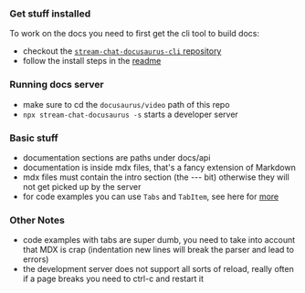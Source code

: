 ### Get stuff installed

To work on the docs you need to first get the cli tool to build docs:

- checkout the [`stream-chat-docusaurus-cli` repository](https://github.com/GetStream/stream-chat-docusaurus-cli)
- follow the install steps in the [readme](https://github.com/GetStream/stream-chat-docusaurus-cli/tree/production?tab=readme-ov-file#installing)

### Running docs server

- make sure to cd the `docusaurus/video` path of this repo
- `npx stream-chat-docusaurus -s` starts a developer server

### Basic stuff

- documentation sections are paths under docs/api
- documentation is inside mdx files, that's a fancy extension of Markdown
- mdx files must contain the intro section (the --- bit) otherwise they will not get picked up by the server
- for code examples you can use `Tabs` and `TabItem`, see here for [more](https://docusaurus.io/docs/markdown-features/code-blocks#multi-language-support-code-blocks)

### Other Notes

- code examples with tabs are super dumb, you need to take into account that MDX is crap (indentation new lines will break the parser and lead to errors)
- the development server does not support all sorts of reload, really often if a page breaks you need to ctrl-c and restart it
